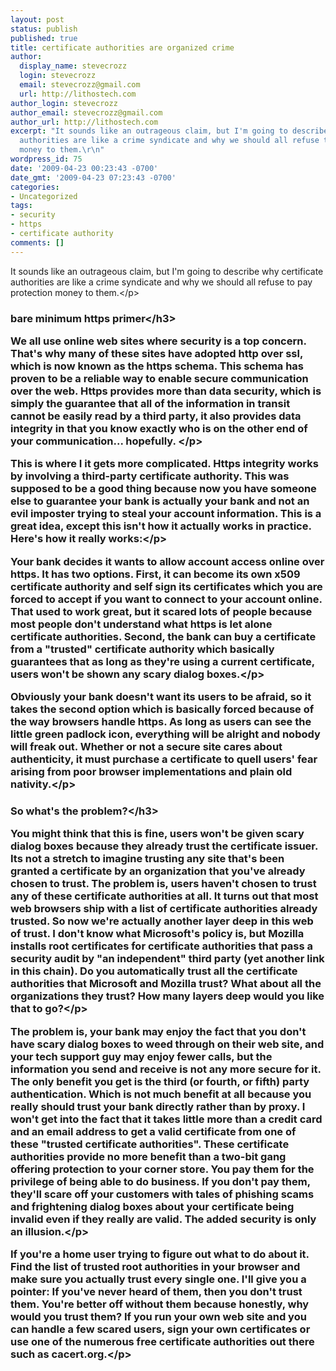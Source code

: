 ```yaml
---
layout: post
status: publish
published: true
title: certificate authorities are organized crime
author:
  display_name: stevecrozz
  login: stevecrozz
  email: stevecrozz@gmail.com
  url: http://lithostech.com
author_login: stevecrozz
author_email: stevecrozz@gmail.com
author_url: http://lithostech.com
excerpt: "It sounds like an outrageous claim, but I'm going to describe why certificate
  authorities are like a crime syndicate and why we should all refuse to pay protection
  money to them.\r\n"
wordpress_id: 75
date: '2009-04-23 00:23:43 -0700'
date_gmt: '2009-04-23 07:23:43 -0700'
categories:
- Uncategorized
tags:
- security
- https
- certificate authority
comments: []
---
```

<p>It sounds like an outrageous claim, but I'm going to describe why certificate authorities are like a crime syndicate and why we should all refuse to pay protection money to them.<&#47;p><br />
<a id="more"></a><a id="more-75"></a></p>
<h3>bare minimum https primer<&#47;h3></p>
<p>We all use online web sites where security is a top concern. That's why many of these sites have adopted http over ssl, which is now known as the https schema. This schema has proven to be a reliable way to enable secure communication over the web. Https provides more than data security, which is simply the guarantee that all of the information in transit cannot be easily read by a third party, it also provides data integrity in that you know exactly who is on the other end of your communication... hopefully. <&#47;p></p>
<p>This is where I it gets more complicated. Https integrity works by involving a third-party certificate authority. This was supposed to be a good thing because now you have someone else to guarantee your bank is actually your bank and not an evil imposter trying to steal your account information. This is a great idea, except this isn't how it actually works in practice. Here's how it really works:<&#47;p></p>
<p>Your bank decides it wants to allow account access online over https. It has two options. First, it can become its own x509 certificate authority and self sign its certificates which you are forced to accept if you want to connect to your account online. That used to work great, but it scared lots of people because most people don't understand what https is let alone certificate authorities. Second, the bank can buy a certificate from a "trusted" certificate authority which basically guarantees that as long as they're using a current certificate, users won't be shown any scary dialog boxes.<&#47;p></p>
<p>Obviously your bank doesn't want its users to be afraid, so it takes the second option which is basically forced because of the way browsers handle https. As long as users can see the little green padlock icon, everything will be alright and nobody will freak out. Whether or not a secure site cares about authenticity, it must purchase a certificate to quell users' fear arising from poor browser implementations and plain old nativity.<&#47;p></p>
<h3>So what's the problem?<&#47;h3></p>
<p>You might think that this is fine, users won't be given scary dialog boxes because they already trust the certificate issuer. Its not a stretch to imagine trusting any site that's been granted a certificate by an organization that you've already chosen to trust. The problem is, users haven't chosen to trust any of these certificate authorities at all. It turns out that most web browsers ship with a list of certificate authorities already trusted. So now we're actually another layer deep in this web of trust. I don't know what Microsoft's policy is, but Mozilla installs root certificates for certificate authorities that pass a security audit by "an independent" third party (yet another link in this chain). Do you automatically trust all the certificate authorities that Microsoft and Mozilla trust? What about all the organizations they trust? How many layers deep would you like that to go?<&#47;p></p>
<p>The problem is, your bank may enjoy the fact that you don't have scary dialog boxes to weed through on their web site, and your tech support guy may enjoy fewer calls, but the information you send and receive is not any more secure for it. The only benefit you get is the third (or fourth, or fifth) party authentication. Which is not much benefit at all because you really should trust your bank directly rather than by proxy. I won't get into the fact that it takes little more than a credit card and an email address to get a valid certificate from one of these "trusted certificate authorities". These certificate authorities provide no more benefit than a two-bit gang offering protection to your corner store. You pay them for the privilege of being able to do business. If you don't pay them, they'll scare off your customers with tales of phishing scams and frightening dialog boxes about your certificate being invalid even if they really are valid. The added security is only an illusion.<&#47;p></p>
<p>If you're a home user trying to figure out what to do about it. Find the list of trusted root authorities in your browser and make sure you actually trust every single one. I'll give you a pointer: If you've never heard of them, then you don't trust them. You're better off without them because honestly, why would you trust them? If you run your own web site and you can handle a few scared users, sign your own certificates or use one of the numerous free certificate authorities out there such as cacert.org.<&#47;p></p>
